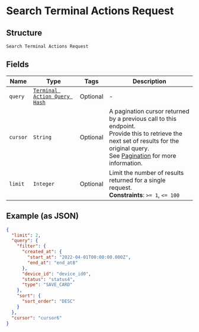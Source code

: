
# Search Terminal Actions Request

## Structure

`Search Terminal Actions Request`

## Fields

| Name | Type | Tags | Description |
|  --- | --- | --- | --- |
| `query` | [`Terminal Action Query Hash`](../../doc/models/terminal-action-query.md) | Optional | - |
| `cursor` | `String` | Optional | A pagination cursor returned by a previous call to this endpoint.<br>Provide this to retrieve the next set of results for the original query.<br>See [Pagination](https://developer.squareup.com/docs/build-basics/common-api-patterns/pagination) for more<br>information. |
| `limit` | `Integer` | Optional | Limit the number of results returned for a single request.<br>**Constraints**: `>= 1`, `<= 100` |

## Example (as JSON)

```json
{
  "limit": 2,
  "query": {
    "filter": {
      "created_at": {
        "start_at": "2022-04-01T00:00:00.000Z",
        "end_at": "end_at8"
      },
      "device_id": "device_id0",
      "status": "status4",
      "type": "SAVE_CARD"
    },
    "sort": {
      "sort_order": "DESC"
    }
  },
  "cursor": "cursor6"
}
```

